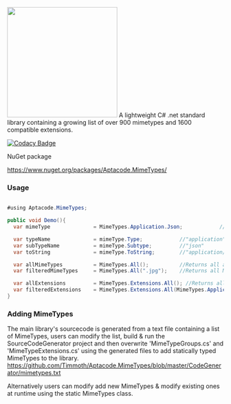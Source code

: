   <img width="256" height="256" src="https://github.com/Timmoth/Aptacode.MimeTypes/blob/master/Resources/Banner.jpg">
A lightweight C# .net standard library containing a growing list of over 900 mimetypes and 1600 compatible extensions.

[![Codacy Badge](https://api.codacy.com/project/badge/Grade/b4609c326d674acd98de15432bc5f69a)](https://www.codacy.com/manual/Timmoth/Aptacode.MimeTypes?utm_source=github.com&amp;utm_medium=referral&amp;utm_content=Timmoth/Aptacode.MimeTypes&amp;utm_campaign=Badge_Grade)

NuGet package

https://www.nuget.org/packages/Aptacode.MimeTypes/

### Usage

```csharp

#using Aptacode.MimeTypes;

public void Demo(){
  var mimeType              = MimeTypes.Application.Json;            //Get an extension

  var typeName              = mimeType.Type;            //"application"
  var subTypeName           = mimeType.Subtype;         //"json"
  var toString              = mimeType.ToString;        //"application/json"

  var allMimeTypes          = MimeTypes.All();          //Returns all available MimeTypes
  var filteredMimeTypes     = MimeTypes.All(".jpg");    //Returns all MimeTypes with the given extension

  var allExtensions         = MimeTypes.Extensions.All(); //Returns all available Extensions
  var filteredExtensions    = MimeTypes.Extensions.All(MimeTypes.Application.Json); //Returns all available Extensions for the given MimeType
}

```

### Adding MimeTypes
The main library's sourcecode is generated from a text file containing a list of MimeTypes, users can modify the list, build & run the SourceCodeGenerator project and then overwrite 'MimeTypeGroups.cs' and 'MimeTypeExtensions.cs' using the generated files to add statically typed MimeTypes to the library.
https://github.com/Timmoth/Aptacode.MimeTypes/blob/master/CodeGenerator/mimetypes.txt

Alternatively users can modify add new MimeTypes & modify existing ones at runtime using the static MimeTypes class.
